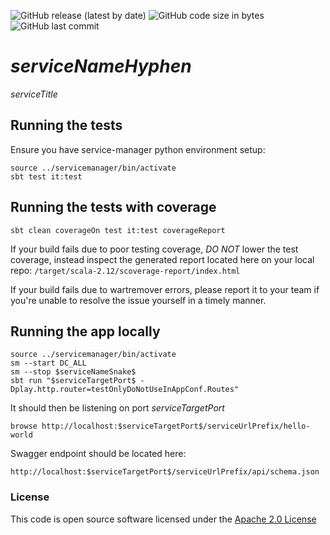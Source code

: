 ![GitHub release (latest by date)](https://img.shields.io/github/v/release/hmrc/$serviceNameHyphen$) ![GitHub code size in bytes](https://img.shields.io/github/languages/code-size/hmrc/$serviceNameHyphen$) ![GitHub last commit](https://img.shields.io/github/last-commit/hmrc/$serviceNameHyphen$)

# $serviceNameHyphen$

$serviceTitle$

## Running the tests

Ensure you have service-manager python environment setup:

	source ../servicemanager/bin/activate
    sbt test it:test

## Running the tests with coverage

    sbt clean coverageOn test it:test coverageReport


If your build fails due to poor testing coverage, *DO NOT* lower the test coverage, instead inspect the generated report located here on your local repo: `/target/scala-2.12/scoverage-report/index.html`

If your build fails due to wartremover errors, please report it to your team if you're unable to resolve the issue yourself in a timely manner.


## Running the app locally

	source ../servicemanager/bin/activate
    sm --start DC_ALL
    sm --stop $serviceNameSnake$ 
    sbt run "$serviceTargetPort$ -Dplay.http.router=testOnlyDoNotUseInAppConf.Routes"

It should then be listening on port $serviceTargetPort$

    browse http://localhost:$serviceTargetPort$/serviceUrlPrefix/hello-world

Swagger endpoint should be located here:

	http://localhost:$serviceTargetPort$/serviceUrlPrefix/api/schema.json

### License


This code is open source software licensed under the [Apache 2.0 License]("http://www.apache.org/licenses/LICENSE-2.0.html")
